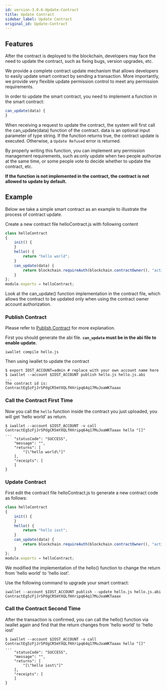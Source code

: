 ```yaml
---
id: version-3.0.6-Update-Contract
title: Update Contract
sidebar_label: Update Contract
original_id: Update-Contract
---
```


## Features

After the contract is deployed to the blockchain, developers may face the need to update the contract, such as fixing bugs, version upgrades, etc.

We provide a complete contract update mechanism that allows developers to easily update smart contract by sending a transaction.
More importantly, we provide very flexible update permission control to meet any permission requirements.

In order to update the smart contract, you need to implement a function in the smart contract:

```js
can_update(data) {
}
```

When receiving a request to update the contract, the system will first call the can_update(data) function of the contract. data is an optional input parameter of type string. If the function returns true, the contract update is executed. Otherwise, a `Update Refused` error is returned.

By properly writing this function, you can implement any permission management requirements, such as:only update when two people authorize at the same time, or some people vote to decide whether to update the contract, etc.

**If the function is not implemented in the contract, the contract is not allowed to update by default.**

## Example

Below we take a simple smart contract as an example to illustrate the process of contract update.

Create a new contract file helloContract.js with following content

```js
class helloContract
{
    init() {
    }
    hello() {
        return "hello world";
    }
    can_update(data) {
        return blockchain.requireAuth(blockchain.contractOwner(), "active");
    }
};
module.exports = helloContract;
```

Look at the can_update() function implementation in the contract file, which allows the contract to be updated only when using the contract owner account authorization.

### Publish Contract

Please refer to [Publish Contract](4-running-iost-node/iWallet.md#publish-contract) for more explanation.

First you should generate the abi file. **`can_update` must be in the abi file to enable update.**

```
iwallet compile hello.js
```

Then using iwallet to update the contract

```
$ export IOST_ACCOUNT=admin # replace with your own account name here
$ iwallet --account $IOST_ACCOUNT publish hello.js hello.js.abi
...
The contract id is: ContractEg5zFjJrSPdgCR5mYXQLfHXripq64q17MuJoaWKTaaax
```

### Call the Contract First Time
Now you call the `hello` function inside the contract you just uploaded, you will get 'hello world' as return.   
```
$ iwallet --account $IOST_ACCOUNT -v call ContractEg5zFjJrSPdgCR5mYXQLfHXripq64q17MuJoaWKTaaax hello "[]"
...
    "statusCode": "SUCCESS",
    "message": "",
    "returns": [
        "[\"hello world\"]"
    ],
    "receipts": [
    ]
}
```

### Update Contract
First edit the contract file helloContract.js to generate a new contract code as follows:
```js
class helloContract
{
    init() {
    }
    hello() {
        return "hello iost";
    }
    can_update(data) {
        return blockchain.requireAuth(blockchain.contractOwner(), "active");
    }
};
module.exports = helloContract;
```
We modified the implementation of the hello() function to change the return from 'hello world' to 'hello iost'.   

Use the following command to upgrade your smart contract:

```console
iwallet --account $IOST_ACCOUNT publish --update hello.js hello.js.abi ContractEg5zFjJrSPdgCR5mYXQLfHXripq64q17MuJoaWKTaaax
```

### Call the Contract Second Time
After the transaction is confirmed, you can call the hello() function via iwallet again and find that the return changes from 'hello world' to 'hello iost'
```
$ iwallet --account $IOST_ACCOUNT -v call ContractEg5zFjJrSPdgCR5mYXQLfHXripq64q17MuJoaWKTaaax hello "[]"
...
    "statusCode": "SUCCESS",
    "message": "",
    "returns": [
        "[\"hello iost\"]"
    ],
    "receipts": [
    ]
}
```







